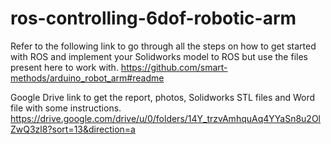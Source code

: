 # ros-controlling-6dof-robotic-arm
Refer to the following link to go through all the steps on how to get started with ROS and implement your Solidworks model to ROS but use the files present here to work with.
https://github.com/smart-methods/arduino_robot_arm#readme

Google Drive link to get the report, photos, Solidworks STL files and Word file with some instructions.
https://drive.google.com/drive/u/0/folders/14Y_trzvAmhquAq4YYaSn8u2OlZwQ3zl8?sort=13&direction=a
